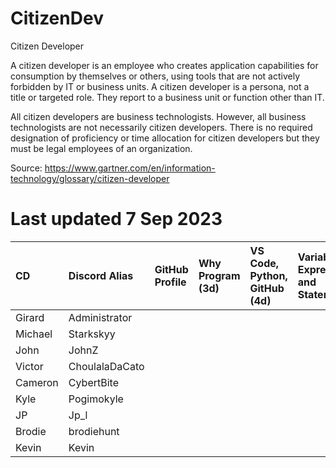 # CitizenDev

Citizen Developer

A citizen developer is an employee who creates application capabilities for consumption by themselves or others, using tools that are not actively forbidden by IT or business units. A citizen developer is a persona, not a title or targeted role. They report to a business unit or function other than IT.

All citizen developers are business technologists.  However, all business technologists are not necessarily citizen developers.  There is no required designation of proficiency or time allocation for citizen developers but they must be legal employees of an organization.

Source: https://www.gartner.com/en/information-technology/glossary/citizen-developer

# Last updated 7 Sep 2023
| CD | Discord Alias | GitHub Profile | Why Program (3d) | VS Code, Python, GitHub (4d) | Variables, Expressions and Statements | Conditional Execution | Functions | Loops and Iterations | Strings | Files | Lists | Dictionaries | Tuples | 
|:--|:--|:--|:--|:--|:--|:--|:--|:--|:--|:--|:--|:--|:--|
| Girard | Administrator |||||||||||||
| Michael | Starkskyy |||||||||||||
| John | JohnZ |||||||||||||
| Victor | ChoulalaDaCato |||||||||||||
| Cameron | CybertBite |||||||||||||
| Kyle | Pogimokyle |||||||||||||
| JP | Jp_l |||||||||||||
| Brodie | brodiehunt |||||||||||||
| Kevin | Kevin |||||||||||||

